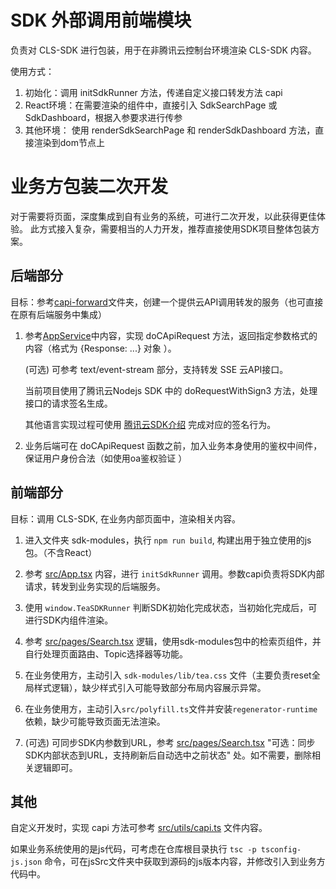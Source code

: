 # SDK 外部调用前端模块
负责对 CLS-SDK 进行包装，用于在非腾讯云控制台环境渲染 CLS-SDK 内容。

使用方式：
1. 初始化：调用 initSdkRunner 方法，传递自定义接口转发方法 capi
2. React环境：在需要渲染的组件中，直接引入 SdkSearchPage 或 SdkDashboard，根据入参要求进行传参
3. 其他环境： 使用 renderSdkSearchPage 和 renderSdkDashboard 方法，直接渲染到dom节点上



# 业务方包装二次开发
对于需要将页面，深度集成到自有业务的系统，可进行二次开发，以此获得更佳体验。
此方式接入复杂，需要相当的人力开发，推荐直接使用SDK项目整体包装方案。

## 后端部分
目标：参考[capi-forward](../capi-forward)文件夹，创建一个提供云API调用转发的服务（也可直接在原有后端服务中集成）

1. 参考[AppService](../capi-forward/src/app.service.ts)中内容，实现 doCApiRequest 方法，返回指定参数格式的内容（格式为 {Response: ...} 对象 ）。

   (可选) 可参考 text/event-stream 部分，支持转发 SSE 云API接口。

   当前项目使用了腾讯云Nodejs SDK 中的 doRequestWithSign3 方法，处理接口的请求签名生成。

   其他语言实现过程可使用 [腾讯云SDK介绍](https://cloud.tencent.com/document/sdk/Description) 完成对应的签名行为。

2. 业务后端可在 doCApiRequest 函数之前，加入业务本身使用的鉴权中间件，保证用户身份合法（如使用oa鉴权验证 ）

## 前端部分
目标：调用 CLS-SDK, 在业务内部页面中，渲染相关内容。
1. 进入文件夹 sdk-modules，执行 `npm run build`, 构建出用于独立使用的js包。（不含React）

2. 参考 [src/App.tsx](../src/App.tsx) 内容，进行 `initSdkRunner` 调用。参数capi负责将SDK内部请求，转发到业务实现的后端服务。

3. 使用 `window.TeaSDKRunner` 判断SDK初始化完成状态，当初始化完成后，可进行SDK内组件渲染。

4. 参考 [src/pages/Search.tsx](../src/pages/Search.tsx) 逻辑，使用sdk-modules包中的检索页组件，并自行处理页面路由、Topic选择器等功能。

5. 在业务使用方，主动引入 `sdk-modules/lib/tea.css` 文件（主要负责reset全局样式逻辑），缺少样式引入可能导致部分布局内容展示异常。

6. 在业务使用方，主动引入`src/polyfill.ts`文件并安装`regenerator-runtime`依赖，缺少可能导致页面无法渲染。

7. (可选) 可同步SDK内参数到URL，参考 [src/pages/Search.tsx](../src/pages/Search.tsx) "可选：同步SDK内部状态到URL，支持刷新后自动选中之前状态" 处。如不需要，删除相关逻辑即可。

## 其他

自定义开发时，实现 capi 方法可参考 [src/utils/capi.ts](../src/utils/capi.ts) 文件内容。

如果业务系统使用的是js代码，可考虑在仓库根目录执行 `tsc -p tsconfig-js.json` 命令，可在jsSrc文件夹中获取到源码的js版本内容，并修改引入到业务方代码中。
